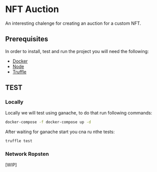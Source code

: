 # NFT Auction

An interesting chalenge for creating an auction for a custom NFT.

## Prerequisites

In order to install, test and run the project you will need the following:
- [Docker](https://www.docker.com/products/docker-desktop/)
- [Node](https://nodejs.org/en/download)
- [Truffle](https://trufflesuite.com/docs/truffle/how-to/install/)

## TEST

### Locally

Locally we will test using ganache, to do that run following commands:
```sh
docker-compose -f docker-compose up -d
```

After waiting for ganache start you cna ru nthe tests: 
```sh
truffle test
```

###  Network Ropsten 
[WIP]


